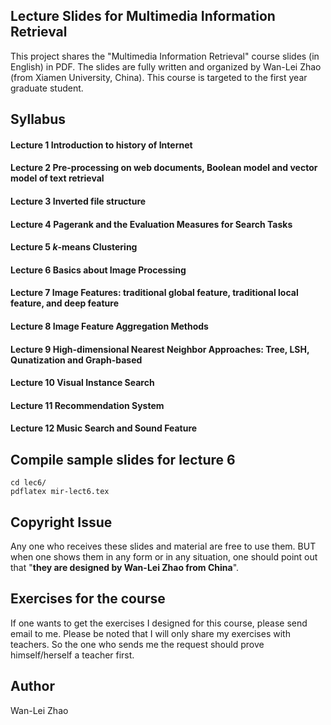 ## Lecture Slides for Multimedia Information Retrieval

This project shares the "Multimedia Information Retrieval" course slides (in English) in PDF. The slides are fully written and organized by Wan-Lei Zhao (from Xiamen University, China). This course is targeted to the first year graduate student. 


## Syllabus
#### Lecture 1 Introduction to history of Internet
#### Lecture 2 Pre-processing on web documents, Boolean model and vector model of text retrieval
#### Lecture 3 Inverted file structure
#### Lecture 4 Pagerank and the Evaluation Measures for Search Tasks
#### Lecture 5 *k*-means Clustering
#### Lecture 6 Basics about Image Processing
#### Lecture 7 Image Features: traditional global feature, traditional local feature, and deep feature
#### Lecture 8 Image Feature Aggregation Methods
#### Lecture 9 High-dimensional Nearest Neighbor Approaches: Tree, LSH, Qunatization and Graph-based
#### Lecture 10 Visual Instance Search
#### Lecture 11 Recommendation System
#### Lecture 12 Music Search and Sound Feature

## Compile sample slides for lecture 6
```
cd lec6/
pdflatex mir-lect6.tex
```

## Copyright Issue
Any one who receives these slides and material are free to use them. BUT when one shows them in any form or in any situation, one should point out that "**they are designed by Wan-Lei Zhao from China**".

## Exercises for the course
If one wants to get the exercises I designed for this course, please send email to me. Please be noted that I will only share my exercises with teachers. So the one who sends me the request should prove himself/herself a teacher first.

## Author
Wan-Lei Zhao
